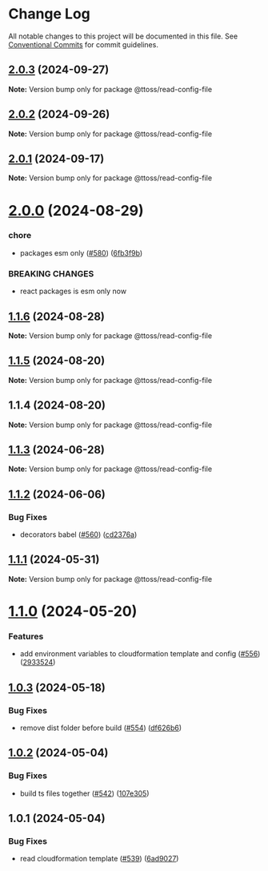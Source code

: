 # Change Log

All notable changes to this project will be documented in this file.
See [Conventional Commits](https://conventionalcommits.org) for commit guidelines.

## [2.0.3](https://github.com/ttoss/ttoss/compare/@ttoss/read-config-file@2.0.2...@ttoss/read-config-file@2.0.3) (2024-09-27)

**Note:** Version bump only for package @ttoss/read-config-file

## [2.0.2](https://github.com/ttoss/ttoss/compare/@ttoss/read-config-file@2.0.1...@ttoss/read-config-file@2.0.2) (2024-09-26)

**Note:** Version bump only for package @ttoss/read-config-file

## [2.0.1](https://github.com/ttoss/ttoss/compare/@ttoss/read-config-file@2.0.0...@ttoss/read-config-file@2.0.1) (2024-09-17)

**Note:** Version bump only for package @ttoss/read-config-file

# [2.0.0](https://github.com/ttoss/ttoss/compare/@ttoss/read-config-file@1.1.6...@ttoss/read-config-file@2.0.0) (2024-08-29)

### chore

- packages esm only ([#580](https://github.com/ttoss/ttoss/issues/580)) ([6fb3f9b](https://github.com/ttoss/ttoss/commit/6fb3f9b859ceb1c2b89dd5a97465ac7d7dd4f3a2))

### BREAKING CHANGES

- react packages is esm only now

## [1.1.6](https://github.com/ttoss/ttoss/compare/@ttoss/read-config-file@1.1.5...@ttoss/read-config-file@1.1.6) (2024-08-28)

**Note:** Version bump only for package @ttoss/read-config-file

## [1.1.5](https://github.com/ttoss/ttoss/compare/@ttoss/read-config-file@1.1.4...@ttoss/read-config-file@1.1.5) (2024-08-20)

**Note:** Version bump only for package @ttoss/read-config-file

## 1.1.4 (2024-08-20)

**Note:** Version bump only for package @ttoss/read-config-file

## [1.1.3](https://github.com/ttoss/ttoss/compare/@ttoss/read-config-file@1.1.2...@ttoss/read-config-file@1.1.3) (2024-06-28)

**Note:** Version bump only for package @ttoss/read-config-file

## [1.1.2](https://github.com/ttoss/ttoss/compare/@ttoss/read-config-file@1.1.1...@ttoss/read-config-file@1.1.2) (2024-06-06)

### Bug Fixes

- decorators babel ([#560](https://github.com/ttoss/ttoss/issues/560)) ([cd2376a](https://github.com/ttoss/ttoss/commit/cd2376a67c37205b205ef4d7a64d8055c05531f1))

## [1.1.1](https://github.com/ttoss/ttoss/compare/@ttoss/read-config-file@1.1.0...@ttoss/read-config-file@1.1.1) (2024-05-31)

**Note:** Version bump only for package @ttoss/read-config-file

# [1.1.0](https://github.com/ttoss/ttoss/compare/@ttoss/read-config-file@1.0.3...@ttoss/read-config-file@1.1.0) (2024-05-20)

### Features

- add environment variables to cloudformation template and config ([#556](https://github.com/ttoss/ttoss/issues/556)) ([2933524](https://github.com/ttoss/ttoss/commit/2933524b02dfad240acd4d0634e75520f44b018d))

## [1.0.3](https://github.com/ttoss/ttoss/compare/@ttoss/read-config-file@1.0.2...@ttoss/read-config-file@1.0.3) (2024-05-18)

### Bug Fixes

- remove dist folder before build ([#554](https://github.com/ttoss/ttoss/issues/554)) ([df626b6](https://github.com/ttoss/ttoss/commit/df626b6010d7592ca340f97e6353afdaf2210a74))

## [1.0.2](https://github.com/ttoss/ttoss/compare/@ttoss/read-config-file@1.0.1...@ttoss/read-config-file@1.0.2) (2024-05-04)

### Bug Fixes

- build ts files together ([#542](https://github.com/ttoss/ttoss/issues/542)) ([107e305](https://github.com/ttoss/ttoss/commit/107e305a7d0839a136610d9321539de96a2d7a4a))

## 1.0.1 (2024-05-04)

### Bug Fixes

- read cloudformation template ([#539](https://github.com/ttoss/ttoss/issues/539)) ([6ad9027](https://github.com/ttoss/ttoss/commit/6ad90279d2bd7fb8be051134b73f61babd3637c7))
